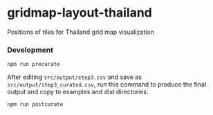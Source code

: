 # gridmap-layout-thailand

Positions of tiles for Thailand grid map visualization


### Development

```
npm run precurate
```

After editing ```src/output/step3.csv``` and save as ```src/output/step3_curated.csv```, run this command to produce the final output and copy to examples and dist directories.

```
npm run postcurate
```